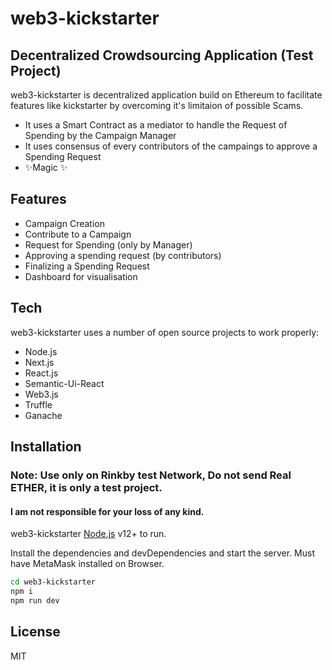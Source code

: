 # web3-kickstarter
## Decentralized Crowdsourcing Application (Test Project)

web3-kickstarter is decentralized application build on Ethereum to facilitate features like kickstarter by overcoming it's limitaion of possible Scams.

- It uses a Smart Contract as a mediator to handle the Request of Spending by the Campaign Manager
- It uses consensus of every contributors of the campaings to approve a Spending Request
- ✨Magic ✨

## Features

- Campaign Creation
- Contribute to a Campaign
- Request for Spending (only by Manager)
- Approving a spending request (by contributors)
- Finalizing a Spending Request
- Dashboard for visualisation


## Tech

web3-kickstarter uses a number of open source projects to work properly:

- Node.js
- Next.js
- React.js
- Semantic-Ui-React
- Web3.js
- Truffle
- Ganache


## Installation
### Note: Use only on Rinkby test Network, Do not send Real ETHER, it is only a test project.
#### I am not responsible for your loss of any kind.

web3-kickstarter [Node.js](https://nodejs.org/) v12+ to run.

Install the dependencies and devDependencies and start the server.
Must have MetaMask installed on Browser.

```sh
cd web3-kickstarter
npm i
npm run dev
```


## License

MIT

